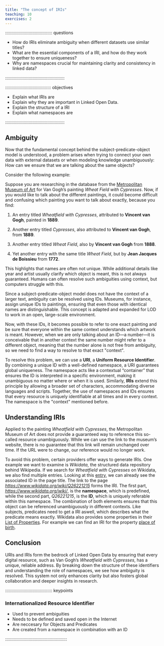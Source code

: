 ```yaml
---
title: "The concept of IRIs"
teaching: 10
exercises: 2
---
```


:::::::::::::::::::::::::::::::::::::: questions

- How do IRIs eliminate ambiguity when different datasets use similar titles?
- What are the essential components of a IRI, and how do they work together to ensure uniqueness?
- Why are namespaces crucial for maintaining clarity and consistency in linked data?

::::::::::::::::::::::::::::::::::::::::::::::::

::::::::::::::::::::::::::::::::::::: objectives

- Explain what IRIs are 
- Explain why they are important in Linked Open Data.
- Explain the structure of a IRI
- Explain what namespaces are

::::::::::::::::::::::::::::::::::::::::::::::::


## Ambiguity  

Now that the fundamental concept behind the subject-predicate-object model is understood, a problem arises when trying to connect your own data with external datasets or when modeling knowledge unambiguously: How can we ensure that we are talking about the same objects?  

Consider the following example:  

Suppose you are researching in the database from the [Metropolitan Museum of Art](https://www.metmuseum.org/art/collection) for Van Gogh’s painting _Wheat Field with Cypresses_. Now, if you would like to talk about the different paintings, it could become difficult and confusing which painting you want to talk about exactly, because you find:  

1. An entry titled *Wheatfield with Cypresses*, attributed to **Vincent van Gogh**, painted in **1889**.  

2. Another entry titled *Cypresses*, also attributed to **Vincent van Gogh**, from **1889**.  

3. Another entry titled *Wheat Field*, also by **Vincent van Gogh** from **1888**.  

4. Yet another entry with the same title *Wheat Field*, but by **Jean Jacques de Boissieu** from **1772**.  

This highlights that names are often not unique. While additional details like year and artist usually clarify which object is meant, this is not always guaranteed. Humans can often resolve such ambiguities using context, but computers struggle with this.  

Since a subject-predicate-object model does not have the context of a larger text, ambiguity can be resolved using IDs. Museums, for instance, assign unique IDs to paintings, ensuring that even those with identical names are distinguishable. This concept is adapted and expanded for LOD to work in an open, large-scale environment.

Now, with these IDs, it becomes possible to refer to one exact painting and be sure that everyone within the same context understands which artwork is meant. However, when we are only talking about an ID—a number—it is conceivable that in another context the same number might refer to a different object, meaning that the number alone is not free from ambiguity, so we need to find a way to resolve to that exact "context".

To resolve this problem, we can use a **URI**, a **Uniform Resource Identifier**. By combining a unique ID with a well-defined namespace, a URI guarantees global uniqueness. The namespace acts like a contextual “container” that ensures the ID is interpreted in a specific environment, making it unambiguous no matter where or when it is used. Similarly, **IRIs** extend this principle by allowing a broader set of characters, accommodating diverse languages and scripts. Together, the use of namespaces and IDs ensures that every resource is uniquely identifiable at all times and in every context. The namespace is the "context" mentioned before.


## Understanding IRIs


Applied to the painting *Wheatfield with Cypresses*, the Metropolitan Museum of Art does not provide a guaranteed way to reference this so-called resource unambiguously. While we can use the link to the museum’s website, there is no guarantee that this link will remain unchanged over time. If the URL were to change, our reference would no longer work.  

To avoid this problem, certain providers offer ways to generate IRIs. One example we want to examine is *Wikidata*, the structured data repository behind Wikipedia. If we search for *Wheatfield with Cypresses* on Wikidata, we also find multiple entries. Looking at this [entry](https://www.wikidata.org/wiki/Q26221215), we can already see the associated ID in the page title. The link to the page _https://www.wikidata.org/wiki/Q26221215_ forms the IRI. The first part, _https://www.wikidata.org/wiki/_, is the **namespace**, which is predefined, while the second part, _Q26221215_, is the **ID**, which is uniquely referable within this namespace. The combination of both elements ensures that this object can be referenced unambiguously in different contexts. Like subjects, predicates need to get a IRI aswell, which describes what the predicate means exactly. Wikidata also provides some properties in their [List of Properties](https://www.wikidata.org/wiki/Wikidata:List_of_properties). For example we can find an IRI for the property [place of birth](https://www.wikidata.org/wiki/Property:P19).







## Conclusion

URIs and IRIs form the bedrock of Linked Open Data by ensuring that every digital resource, such as Van Gogh’s *Wheatfield with Cypresses*, has a unique, reliable address. By breaking down the structure of these identifiers and understanding the role of namespaces, we see how ambiguity is resolved. This system not only enhances clarity but also fosters global collaboration and deeper insights in research.

:::::::::::::::::::::::::::::::::::::: keypoints

### Internationalized Resource Identifier

* Used to prevent ambiguities
* Needs to be defined and saved open in the Internet
* Are neccesary for Objects and Predicates
* Are created from a namespace in combination with an ID

::::::::::::::::::::::::::::::::::::::::::::::::::





